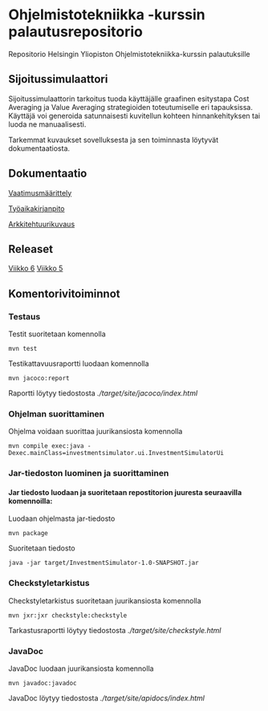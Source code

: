 # Ohjelmistotekniikka -kurssin palautusrepositorio

Repositorio Helsingin Yliopiston Ohjelmistotekniikka-kurssin palautuksille

## Sijoitussimulaattori

Sijoitussimulaattorin tarkoitus tuoda käyttäjälle graafinen esitystapa Cost Averaging ja Value Averaging strategioiden toteutumiselle eri tapauksissa. Käyttäjä voi generoida satunnaisesti kuvitellun kohteen hinnankehityksen tai luoda ne manuaalisesti.

Tarkemmat kuvaukset sovelluksesta ja sen toiminnasta löytyvät dokumentaatiosta.

## Dokumentaatio

[Vaatimusmäärittely](https://github.com/JoakimJoensuu/ot-harjoitustyo/blob/master/dokumentaatio/vaatimusmaarittely.md)

[Työaikakirjanpito](https://github.com/JoakimJoensuu/ot-harjoitustyo/blob/master/dokumentaatio/tyoaikakirjanpito.md)

[Arkkitehtuurikuvaus](https://github.com/JoakimJoensuu/ot-harjoitustyo/blob/master/dokumentaatio/arkkitehtuuri.md)

## Releaset 

[Viikko 6](https://github.com/JoakimJoensuu/ot-harjoitustyo/releases/tag/viikko6)
[Viikko 5](https://github.com/JoakimJoensuu/ot-harjoitustyo/releases/tag/viikko5)

## Komentorivitoiminnot

### Testaus

Testit suoritetaan komennolla

```
mvn test
```

Testikattavuusraportti luodaan komennolla

```
mvn jacoco:report
```

Raportti löytyy tiedostosta _./target/site/jacoco/index.html_


### Ohjelman suorittaminen

Ohjelma voidaan suorittaa juurikansiosta komennolla

```
mvn compile exec:java -Dexec.mainClass=investmentsimulator.ui.InvestmentSimulatorUi
```


### Jar-tiedoston luominen ja suorittaminen

#### Jar tiedosto luodaan ja suoritetaan repostitorion juuresta seuraavilla komennoilla:

Luodaan ohjelmasta jar-tiedosto

```
mvn package
```

Suoritetaan tiedosto

```
java -jar target/InvestmentSimulator-1.0-SNAPSHOT.jar
```

### Checkstyletarkistus

Checkstyletarkistus suoritetaan juurikansiosta komennolla
```
mvn jxr:jxr checkstyle:checkstyle
```
Tarkastusraportti löytyy tiedostosta _./target/site/checkstyle.html_

### JavaDoc

JavaDoc luodaan juurikansiosta komennolla

```
mvn javadoc:javadoc
```
JavaDoc löytyy tiedostosta _./target/site/apidocs/index.html_
